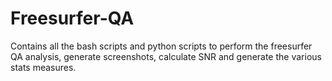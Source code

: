 # Freesurfer-QA
Contains all the bash scripts and python scripts to perform the freesurfer QA analysis, generate screenshots, calculate SNR and generate the various stats measures.
